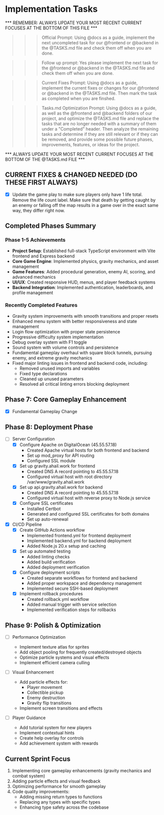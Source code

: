 # Implementation Tasks

*** REMEMBER: ALWAYS UPDATE YOUR MOST RECENT CURRENT FOCUSES AT THE BOTTOM OF THIS FILE ***

>>> Official Prompt: 
Using @docs as a guide, implement the next uncompleted task for our @frontend or @backend in the @TASKS.md file and check them off when you are done.

>>> Follow up prompt: 
Yes please implement the next task for the @frontend or @backend in the @TASKS.md file and check them off when you are done.

>>> Current Fixes Prompt:
Using @docs as a guide, implement the current fixes or changes for our @frontend or @backend in the @TASKS.md file. Then mark the task as completed when you are finshed.

>>> Tasks.md Optimization Prompt:
Using @docs as a guide, as well as the @frontend and @backend folders of our project, and optimize the @TASKS.md file and replace the tasks that are no longer needed with a summary of them under a "Completed" header. Then analyze the remaining tasks and determine if they are still relevant or if they can be removed, and provide some possible future phases, improvements, features, or ideas for the project.

*** ALWAYS UPDATE YOUR MOST RECENT CURRENT FOCUSES AT THE BOTTOM OF THE @TASKS.md FILE ***

## CURRENT FIXES & CHANGED NEEDED (DO THESE FIRST ALWAYS)
- [x] Update the game play to make sure players only have 1 life total. Remove the life count label. Make sure that death by getting caught by an enemy or falling off the map results in a game over in the exact same way, they differ right now.

## Completed Phases Summary
### Phase 1-5 Achievements
- **Project Setup**: Established full-stack TypeScript environment with Vite frontend and Express backend
- **Core Game Engine**: Implemented physics, gravity mechanics, and asset management
- **Game Features**: Added procedural generation, enemy AI, scoring, and advanced mechanics
- **UI/UX**: Created responsive HUD, menus, and player feedback systems
- **Backend Integration**: Implemented authentication, leaderboards, and profile management

### Recently Completed Features
- Gravity system improvements with smooth transitions and proper resets
- Enhanced menu system with better responsiveness and state management
- Login flow optimization with proper state persistence
- Progressive difficulty system implementation
- Debug overlay system with F1 toggle
- Sound system with volume controls and persistence
- Fundamental gameplay overhaul with square block tunnels, pursuing enemy, and extreme gravity mechanics
- Fixed major linting issues in frontend and backend code, including:
  - Removed unused imports and variables
  - Fixed type declarations
  - Cleaned up unused parameters
  - Resolved all critical linting errors blocking deployment

## Phase 7: Core Gameplay Enhancement
- [x] Fundamental Gameplay Change

## Phase 8: Deployment Phase
- [ ] Server Configuration
  - [x] Configure Apache on DigitalOcean (45.55.57.18)
    - Created Apache virtual hosts for both frontend and backend
    - Set up mod_proxy for API routing
    - Configured SSL module
  - [x] Set up gravity.ahail.work for frontend
    - Created DNS A record pointing to 45.55.57.18
    - Configured virtual host with root directory /var/www/gravity.ahail.work
  - [x] Set up api.gravity.ahail.work for backend
    - Created DNS A record pointing to 45.55.57.18
    - Configured virtual host with reverse proxy to Node.js service
  - [x] Configure SSL certificates
    - Installed Certbot
    - Generated and configured SSL certificates for both domains
    - Set up auto-renewal
  
- [x] CI/CD Pipeline
  - [x] Create GitHub Actions workflow
    - Implemented frontend.yml for frontend deployment
    - Implemented backend.yml for backend deployment
    - Added Node.js 20.x setup and caching
  - [x] Set up automated testing
    - Added linting checks
    - Added build verification
    - Added deployment verification
  - [x] Configure deployment scripts
    - Created separate workflows for frontend and backend
    - Added proper workspace and dependency management
    - Implemented secure SSH-based deployment
  - [x] Implement rollback procedures
    - Created rollback.yml workflow
    - Added manual trigger with service selection
    - Implemented verification steps for rollbacks

## Phase 9: Polish & Optimization
- [ ] Performance Optimization
  - Implement texture atlas for sprites
  - Add object pooling for frequently created/destroyed objects
  - Optimize particle systems and visual effects
  - Implement efficient camera culling
  
- [ ] Visual Enhancement
  - Add particle effects for:
    - Player movement
    - Collectible pickup
    - Enemy destruction
    - Gravity flip transitions
  - Implement screen transitions and effects
  
- [ ] Player Guidance
  - Add tutorial system for new players
  - Implement contextual hints
  - Create help overlay for controls
  - Add achievement system with rewards


## Current Sprint Focus
1. Implementing core gameplay enhancements (gravity mechanics and combat system)
2. Adding particle effects and visual feedback
3. Optimizing performance for smooth gameplay
4. Code quality improvements:
   - Adding missing return types to functions
   - Replacing any types with specific types
   - Enhancing type safety across the codebase